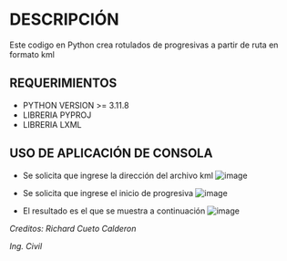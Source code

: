 # DESCRIPCIÓN
Este codigo en Python crea rotulados de progresivas a partir de ruta en formato kml
## REQUERIMIENTOS
+ PYTHON VERSION >= 3.11.8
+ LIBRERIA PYPROJ
+ LIBRERIA LXML
## USO DE APLICACIÓN DE CONSOLA
+ Se solicita que ingrese la dirección del archivo kml
![image](https://github.com/richardcueto/coordenadasProgresiva/assets/150373021/146c1bcc-5dce-441b-a6f8-8f5020c1870a)

+ Se solicita que ingrese el inicio de progresiva
![image](https://github.com/richardcueto/coordenadasProgresiva/assets/150373021/4122165d-7cc7-407f-bda3-ba36905eec5b)

+ El resultado es el que se muestra a continuación
![image](https://github.com/richardcueto/coordenadasProgresiva/assets/150373021/a807e1e5-fc40-4e13-b7fc-06434b541c10)

*Creditos: Richard Cueto Calderon*

*Ing. Civil*